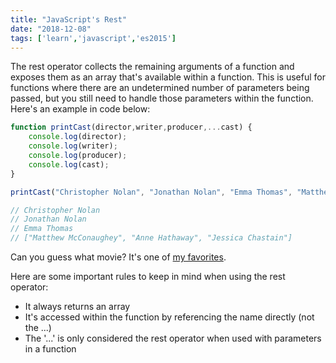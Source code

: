 ```yaml
---
title: "JavaScript's Rest"
date: "2018-12-08"
tags: ['learn','javascript','es2015']
---
```


The rest operator collects the remaining arguments of a function and exposes them as an array that's available within a function.  This is useful for functions where there are an undetermined number of parameters being passed, but you still need to handle those parameters within the function.  Here's an example in code below:

```javascript
function printCast(director,writer,producer,...cast) {
    console.log(director);
    console.log(writer);
    console.log(producer);
    console.log(cast);
}

printCast("Christopher Nolan", "Jonathan Nolan", "Emma Thomas", "Matthew McConaughey", "Anne Hathaway", "Jessica Chastain");

// Christopher Nolan
// Jonathan Nolan
// Emma Thomas
// ["Matthew McConaughey", "Anne Hathaway", "Jessica Chastain"]
```
Can you guess what movie?  It's one of [my favorites](https://www.imdb.com/title/tt0816692/).

Here are some important rules to keep in mind when using the rest operator:
- It always returns an array
- It's accessed within the function by referencing the name directly (not the ...)
- The '...' is only considered the rest operator when used with parameters in a function